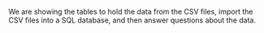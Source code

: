 We are showing  the tables to hold the data from the CSV files, import the CSV files into a SQL database, and then answer questions about the data.
